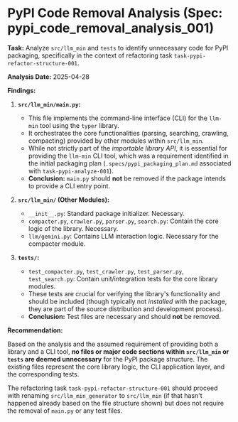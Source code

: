 # PyPI Code Removal Analysis (Spec: pypi_code_removal_analysis_001)

**Task:** Analyze `src/llm_min` and `tests` to identify unnecessary code for PyPI packaging, specifically in the context of refactoring task `task-pypi-refactor-structure-001`.

**Analysis Date:** 2025-04-28

**Findings:**

1.  **`src/llm_min/main.py`:**
    *   This file implements the command-line interface (CLI) for the `llm-min` tool using the `typer` library.
    *   It orchestrates the core functionalities (parsing, searching, crawling, compacting) provided by other modules within `src/llm_min`.
    *   While not strictly part of the *importable library API*, it is essential for providing the `llm-min` CLI tool, which was a requirement identified in the initial packaging plan (`.specs/pypi_packaging_plan.md` associated with `task-pypi-analyze-001`).
    *   **Conclusion:** `main.py` should **not** be removed if the package intends to provide a CLI entry point.

2.  **`src/llm_min/` (Other Modules):**
    *   `__init__.py`: Standard package initializer. Necessary.
    *   `compacter.py`, `crawler.py`, `parser.py`, `search.py`: Contain the core logic of the library. Necessary.
    *   `llm/gemini.py`: Contains LLM interaction logic. Necessary for the compacter module.

3.  **`tests/`:**
    *   `test_compacter.py`, `test_crawler.py`, `test_parser.py`, `test_search.py`: Contain unit/integration tests for the core library modules.
    *   These tests are crucial for verifying the library's functionality and should be included (though typically not *installed* with the package, they are part of the source distribution and development process).
    *   **Conclusion:** Test files are necessary and should **not** be removed.

**Recommendation:**

Based on the analysis and the assumed requirement of providing both a library and a CLI tool, **no files or major code sections within `src/llm_min` or `tests` are deemed unnecessary** for the PyPI package structure. The existing files represent the core library logic, the CLI application layer, and the corresponding tests.

The refactoring task `task-pypi-refactor-structure-001` should proceed with renaming `src/llm_min_generator` to `src/llm_min` (if that hasn't happened already based on the file structure shown) but does not require the removal of `main.py` or any test files.